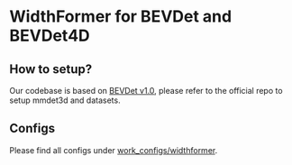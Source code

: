# WidthFormer for BEVDet and BEVDet4D

## How to setup?

Our codebase is based on [BEVDet v1.0](https://github.com/HuangJunJie2017/BEVDet/tree/v1.0.0), please refer to the official repo to setup mmdet3d and datasets.

## Configs

Please find all configs under [work_configs/widthformer](https://github.com/ChenhongyiYang/WidthFormer/tree/master/WidthFormer/BEVDet/work_configs/widthformer/).

